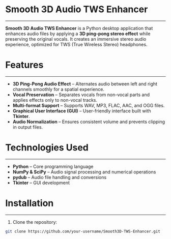 # Smooth 3D Audio TWS Enhancer
---
**Smooth 3D Audio TWS Enhancer** is a Python desktop application that enhances audio files by applying a **3D ping-pong stereo effect** while preserving the original vocals. It creates an immersive stereo audio experience, optimized for TWS (True Wireless Stereo) headphones.

# Features
---
- **3D Ping-Pong Audio Effect** – Alternates audio between left and right channels smoothly for a spatial experience.  
- **Vocal Preservation** – Separates vocals from non-vocal parts and applies effects only to non-vocal tracks.  
- **Multi-format Support** – Supports WAV, MP3, FLAC, AAC, and OGG files.  
- **Graphical User Interface (GUI)** – User-friendly interface built with **Tkinter**.  
- **Audio Normalization** – Ensures consistent volume and prevents clipping in output files.  

# Technologies Used
---
- **Python** – Core programming language  
- **NumPy & SciPy** – Audio signal processing and numerical operations  
- **pydub** – Audio file handling and conversions  
- **Tkinter** – GUI development  

# Installation
---
1. Clone the repository:

```bash
git clone https://github.com/your-username/Smooth3D-TWS-Enhancer.git
